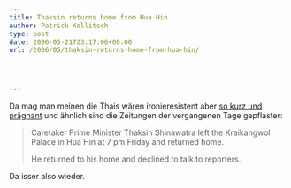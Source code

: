 ```yaml
---
title: Thaksin returns home from Hua Hin
author: Patrick Kollitsch
type: post
date: 2006-05-21T23:17:06+00:00
url: /2006/05/thaksin-returns-home-from-hua-hin/




---
```

Da mag man meinen die Thais w&auml;ren ironieresistent aber [so kurz und pr&auml;gnant][1] und &auml;hnlich sind die Zeitungen der vergangenen Tage gepflaster:

> Caretaker Prime Minister Thaksin Shinawatra left the Kraikangwol Palace in Hua Hin at 7 pm Friday and returned home. 
> 
> He returned to his home and declined to talk to reporters.

Da isser also wieder.

 [1]: http://www.nationmultimedia.com/breakingnews/read.php?newsid=30004443